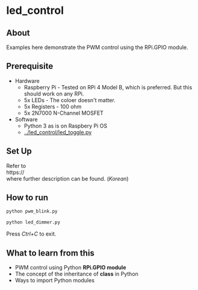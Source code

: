 # led_control

## About
Examples here demonstrate the PWM control using the RPi.GPIO module.

## Prerequisite
* Hardware
    * Raspberry Pi - Tested on RPi 4 Model B, which is preferred. But this should work on any RPi.
    * 5x LEDs - The coloer doesn't matter.
    * 5x Registers - 100 ohm
    * 5x 2N7000 N-Channel MOSFET
* Software
    * Python 3 as is on Raspbery Pi OS
    * [../led_control/led_toggle.py](../led_control/led_toggle.py)

## Set Up
Refer to<br /> https:// <br />where further description can be found. (*Korean*)

## How to run
```bash
python pwm_blink.py
```
```bash
python led_dimmer.py
```
Press *Ctrl+C* to exit.

## What to learn from this
* PWM control using Python **RPi.GPIO module**
* The concept of the inheritance of **class** in Python
* Ways to import Python modules
